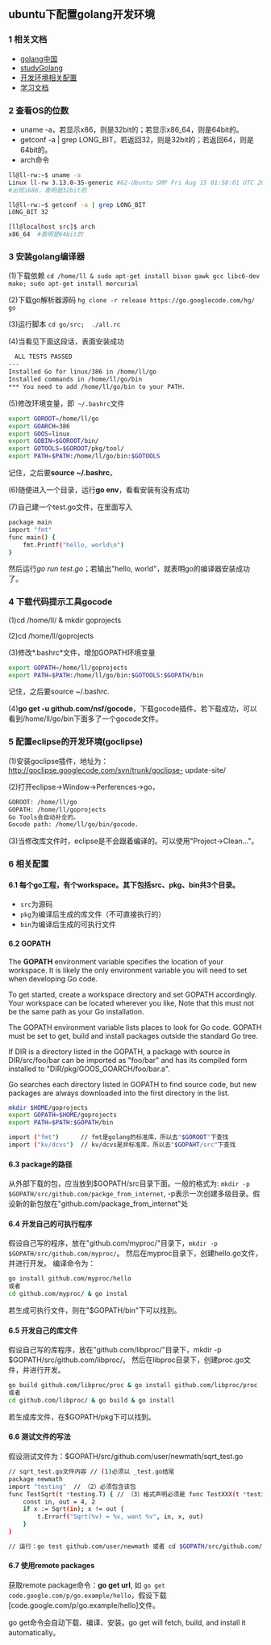 ## ubuntu下配置golang开发环境

### 1 相关文档
- [golang中国](http://www.golangtc.com/)
- [studyGolang](http://studygolang.com/)
- [开发环境相关配置](http://golang.org/doc/code.html)
- [学习文档](https://github.com/astaxie/build-web-application-with-golang/blob/master/ebook/preface.md)


### 2 查看OS的位数
- uname -a，若显示x86，则是32bit的；若显示x86_64，则是64bit的。
- getconf -a | grep LONG_BIT，若返回32，则是32bit的；若返回64，则是64bit的。
- arch命令

```sh
ll@ll-rw:~$ uname -a
Linux ll-rw 3.13.0-35-generic #62-Ubuntu SMP Fri Aug 15 01:58:01 UTC 2014 i686 i686 i686 GNU/Linux
#出现i686，表明是32bit的

ll@ll-rw:~$ getconf -a | grep LONG_BIT
LONG_BIT 32

[ll@localhost src]$ arch
x86_64  #表明是64bit的
```


### 3 安装golang编译器
(1)下载依赖 
`cd /home/ll & sudo apt-get install bison gawk gcc libc6-dev make; sudo apt-get install mercurial`

(2)下载go解析器源码
`hg clone -r release https://go.googlecode.com/hg/ go`

(3)运行脚本
`cd go/src;  ./all.rc`

(4)当看见下面这段话，表面安装成功
```sh
　ALL TESTS PASSED
---
Installed Go for linux/386 in /home/ll/go
Installed commands in /home/ll/go/bin
*** You need to add /home/ll/go/bin to your PATH.
```

(5)修改环境变量，即` ~/.bashrc`文件
```sh
export GOROOT=/home/ll/go
export GOARCH=386
export GOOS=linux
export GOBIN=$GOROOT/bin/
export GOTOOLS=$GOROOT/pkg/tool/
export PATH=$PATH:/home/ll/go/bin:$GOTOOLS
```
记住，之后要**source ~/.bashrc**。

(6)随便进入一个目录，运行**go env**，看看安装有没有成功

(7)自己建一个test.go文件，在里面写入
```sh
package main
import "fmt"
func main() {
	fmt.Printf("hello, world\n")
}
```
然后运行*go run test.go*；若输出"hello, world"，就表明go的编译器安装成功了。


### 4 下载代码提示工具gocode

(1)cd /home/ll/ & mkdir goprojects

(2)cd /home/ll/goprojects

(3)修改*.bashrc*文件，增加GOPATH环境变量
```sh
export GOPATH=/home/ll/goprojects
export PATH=$PATH:/home/ll/go/bin:$GOTOOLS:$GOPATH/bin
```
记住，之后要source ~/.bashrc.

(4)**go get -u github.com/nsf/gocode**，下载gocode插件。若下载成功，可以看到/home/ll/go/bin下面多了一个gocode文件。


### 5 配置eclipse的开发环境(goclipse)

(1)安装goclipse插件，地址为：http://goclipse.googlecode.com/svn/trunk/goclipse- update-site/

(2)打开eclipse->Window->Perferences->go，
```sh
GOROOT: /home/ll/go
GOPATH: /home/ll/goprojects
Go Tools会自动补全的。
Gocode path: /home/ll/go/bin/gocode. 
```

(3)当修改库文件时，eclipse是不会跟着编译的。可以使用"Project->Clean..."。

### 6 相关配置 

#### 6.1 每个go工程，有个workspace。其下包括src、pkg、bin共3个目录。

- `src`为源码
- `pkg`为编译后生成的库文件（不可直接执行的）
- `bin`为编译后生成的可执行文件

#### 6.2 GOPATH

The **GOPATH** environment variable specifies the location of your workspace. It is likely the only environment variable you will need to set when developing Go code.

To get started, create a workspace directory and set GOPATH accordingly. Your workspace can be located wherever you like, Note that this must not be the same path as your Go installation.

The GOPATH environment variable lists places to look for Go code. GOPATH must be set to get, build and install packages outside the standard Go tree.

If DIR is a directory listed in the GOPATH, a package with source in DIR/src/foo/bar can be imported as "foo/bar" and has its compiled form installed to "DIR/pkg/GOOS_GOARCH/foo/bar.a".

Go searches each directory listed in GOPATH to find source code, but new packages are always downloaded into the first directory in the list. 

```sh
mkdir $HOME/goprojects
export GOPATH=$HOME/goprojects
export PATH=$PATH:$GOPATH/bin

import ("fmt")      // fmt是golang的标准库，所以去"$GOROOT"下查找
import ("kv/dcvs")  // kv/dcvs是非标准库，所以去"$GOPAHT/src"下查找
```

#### 6.3 package的路径

从外部下载的包，应当放到$GOPATH/src目录下面。一般的格式为: `mkdir -p $GOPATH/src/github.com/packge_from_internet`, -p表示一次创建多级目录。假设新的新包放在"github.com/package_from_internet"处

#### 6.4 开发自己的可执行程序

假设自己写的程序，放在"github.com/myproc/"目录下，`mkdir -p $GOPATH/src/github.com/myproc/`。
然后在myproc目录下，创建hello.go文件，并进行开发。
编译命令为：
```sh
go install github.com/myproc/hello
或者
cd github.com/myproc/ & go instal
```
若生成可执行文件，则在"$GOPATH/bin"下可以找到。

#### 6.5 开发自己的库文件

假设自己写的库程序，放在"github.com/libproc/"目录下，mkdir -p $GOPATH/src/github.com/libproc/。
然后在libproc目录下，创建proc.go文件，并进行开发。
```sh
go build github.com/libproc/proc & go install github.com/libproc/proc
或者
cd github.com/libproc/ & go build & go install
```
若生成库文件，在$GOPATH/pkg下可以找到。


#### 6.6 测试文件的写法

假设测试文件为：$GOPATH/src/github.com/user/newmath/sqrt_test.go
```sh
// sqrt_test.go文件内容 // (1)必须以 _test.go结尾
package newmath
import "testing"  // （2）必须包含该包
func TestSqrt(t *testing.T) { // （3）格式声明必须是 func TestXXX(t *testing.T)
	const in, out = 4, 2
	if x := Sqrt(in); x != out {
		t.Errorf("Sqrt(%v) = %v, want %v", in, x, out)
	}
}

// 运行：go test github.com/user/newmath 或者 cd $GOPATH/src/github.com/user/newmath & go test
```

#### 6.7 使用remote packages

获取remote package命令：**go get url**, 如 `go get code.google.com/p/go.example/hello`，假设下载[code.google.com/p/go.example/hello]文件。

go get命令会自动下载、编译、安装。go get will fetch, build, and install it automatically。

